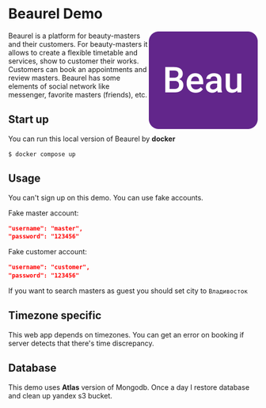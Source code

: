 # Beaurel Demo

<img src="./beaurel.png" alt="beaurel" align="right" />

Beaurel is a platform for beauty-masters and their customers. For beauty-masters it allows to create a flexible timetable and services, show to customer their works. Customers can book an appointments and review masters. Beaurel has some elements of social network like messenger, favorite masters (friends), etc.

## Start up

You can run this local version of Beaurel by **docker**

```console
$ docker compose up
```

## Usage

You can't sign up on this demo. You can use fake accounts.

Fake master account:

```json
"username": "master",
"password": "123456"
```

Fake customer account:

```json
"username": "customer",
"password": "123456"
```

If you want to search masters as guest you should set city to `Владивосток`

## Timezone specific

This web app depends on timezones. You can get an error on booking if server detects that there's time discrepancy.

## Database

This demo uses **Atlas** version of Mongodb. Once a day I restore database and clean up yandex s3 bucket.
